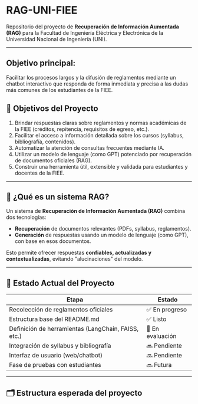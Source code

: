 # RAG-UNI-FIEE

Repositorio del proyecto de **Recuperación de Información Aumentada (RAG)** para la Facultad de Ingeniería Eléctrica y Electrónica de la Universidad Nacional de Ingeniería (UNI).

---
## Objetivo principal:
Facilitar los procesos largos y la difusión de reglamentos mediante un chatbot interactivo que responda de forma inmediata y precisa a las dudas más comunes de los estudiantes de la FIEE.


## 🎯 Objetivos del Proyecto

1. Brindar respuestas claras sobre reglamentos y normas académicas de la FIEE (créditos, repitencia, requisitos de egreso, etc.).
2. Facilitar el acceso a información detallada sobre los cursos (syllabus, bibliografía, contenidos).
3. Automatizar la atención de consultas frecuentes mediante IA.
4. Utilizar un modelo de lenguaje (como GPT) potenciado por recuperación de documentos oficiales (RAG).
5. Construir una herramienta útil, extensible y validada para estudiantes y docentes de la FIEE.

---

## 🤖 ¿Qué es un sistema RAG?

Un sistema de **Recuperación de Información Aumentada (RAG)** combina dos tecnologías:

- **Recuperación** de documentos relevantes (PDFs, syllabus, reglamentos).
- **Generación** de respuestas usando un modelo de lenguaje (como GPT), con base en esos documentos.

Esto permite ofrecer respuestas **confiables, actualizadas y contextualizadas**, evitando "alucinaciones" del modelo.

---

## 📌 Estado Actual del Proyecto

| Etapa | Estado |
|-------|--------|
| Recolección de reglamentos oficiales | ✅ En progreso |
| Estructura base del README.md | ✅ Listo |
| Definición de herramientas (LangChain, FAISS, etc.) | 🔄 En evaluación |
| Integración de syllabus y bibliografía | 🔜 Pendiente |
| Interfaz de usuario (web/chatbot) | 🔜 Pendiente |
| Fase de pruebas con estudiantes | 🔜 Futura |

---

## 🗂️ Estructura esperada del proyecto

